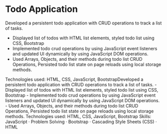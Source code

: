 # Todo Application

Developed a persistent todo application with CRUD operations to track a list of tasks.

- Displayed list of todos with HTML list elements, styled todo list using CSS, Bootstrap
- Implemented todo crud operations by using JavaScript event listeners and updated UI dynamically by using JavaScript DOM operations.
- Used Arrays, Objects, and their methods during todo list CRUD Operations, Persisted todo list state on page reloads using local storage methods.

Technologies used: HTML, CSS, JavaScript, BootstrapDeveloped a persistent todo application with CRUD operations to track a list of tasks. - Displayed list of todos with HTML list elements, styled todo list using CSS, Bootstrap - Implemented todo crud operations by using JavaScript event listeners and updated UI dynamically by using JavaScript DOM operations. - Used Arrays, Objects, and their methods during todo list CRUD Operations, Persisted todo list state on page reloads using local storage methods. Technologies used: HTML, CSS, JavaScript, Bootstrap
Skills: JavaScript · Problem Solving · Bootstrap · Cascading Style Sheets (CSS) · HTML


   
    
